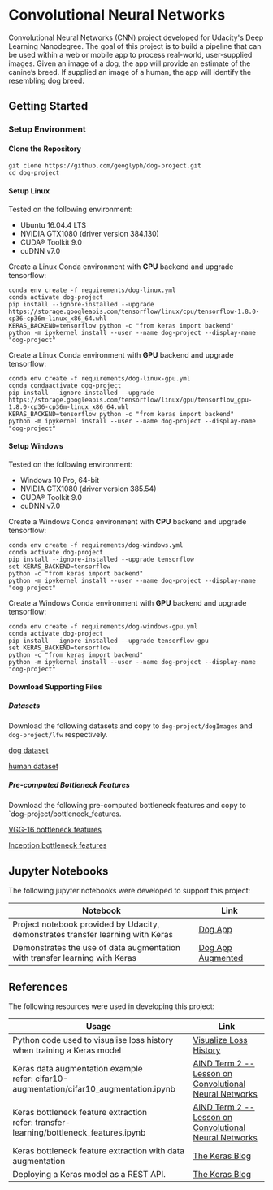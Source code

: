 # Convolutional Neural Networks

Convolutional Neural Networks (CNN) project developed for Udacity's Deep Learning Nanodegree. The goal of this project is to build a pipeline that can be used within a web or mobile app to process real-world, user-supplied images. Given an image of a dog, the app will provide an estimate of the canine’s breed. If supplied an image of a human, the app will identify the resembling dog breed.

## Getting Started

### Setup Environment

#### Clone the Repository

``` batch
git clone https://github.com/geoglyph/dog-project.git
cd dog-project
```

#### Setup Linux

Tested on the following environment:

- Ubuntu 16.04.4 LTS
- NVIDIA GTX1080 (driver version 384.130)
- CUDA® Toolkit 9.0
- cuDNN v7.0

Create a Linux Conda environment with **CPU** backend and upgrade tensorflow:

``` batch
conda env create -f requirements/dog-linux.yml
conda activate dog-project
pip install --ignore-installed --upgrade https://storage.googleapis.com/tensorflow/linux/cpu/tensorflow-1.8.0-cp36-cp36m-linux_x86_64.whl
KERAS_BACKEND=tensorflow python -c "from keras import backend"
python -m ipykernel install --user --name dog-project --display-name "dog-project"
 ```

Create a Linux Conda environment with **GPU** backend and upgrade tensorflow:

``` batch
conda env create -f requirements/dog-linux-gpu.yml
conda condaactivate dog-project
pip install --ignore-installed --upgrade https://storage.googleapis.com/tensorflow/linux/gpu/tensorflow_gpu-1.8.0-cp36-cp36m-linux_x86_64.whl
KERAS_BACKEND=tensorflow python -c "from keras import backend"
python -m ipykernel install --user --name dog-project --display-name "dog-project"
```

#### Setup Windows

Tested on the following environment:

- Windows 10 Pro, 64-bit
- NVIDIA GTX1080 (driver version 385.54)
- CUDA® Toolkit 9.0
- cuDNN v7.0

Create a Windows Conda environment with **CPU** backend and upgrade tensorflow:

``` batch
conda env create -f requirements/dog-windows.yml
conda activate dog-project
pip install --ignore-installed --upgrade tensorflow
set KERAS_BACKEND=tensorflow
python -c "from keras import backend"
python -m ipykernel install --user --name dog-project --display-name "dog-project"
 ```

Create a Windows Conda environment with **GPU** backend and upgrade tensorflow:

``` batch
conda env create -f requirements/dog-windows-gpu.yml
conda activate dog-project
pip install --ignore-installed --upgrade tensorflow-gpu
set KERAS_BACKEND=tensorflow
python -c "from keras import backend"
python -m ipykernel install --user --name dog-project --display-name "dog-project"
```

#### Download Supporting Files

##### Datasets

Download the following datasets and copy to `dog-project/dogImages` and `dog-project/lfw` respectively.

[dog dataset](https://s3-us-west-1.amazonaws.com/udacity-aind/dog-project/dogImages.zip)

[human dataset](https://s3-us-west-1.amazonaws.com/udacity-aind/dog-project/lfw.zip)

##### Pre-computed Bottleneck Features

Download the following pre-computed bottleneck features and copy to `dog-project/bottleneck_features.

[VGG-16 bottleneck features](https://s3-us-west-1.amazonaws.com/udacity-aind/dog-project/DogVGG16Data.npz)

[Inception bottleneck features](https://s3-us-west-1.amazonaws.com/udacity-aind/dog-project/DogInceptionV3Data.npz)

## Jupyter Notebooks

The following jupyter notebooks were developed to support this project:

Notebook | Link
--- | ---
Project notebook provided by Udacity, demonstrates transfer learning with Keras | [Dog App](./dog_app/dog_app.md)
Demonstrates the use of data augmentation with transfer learning with Keras | [Dog App Augmented](./dog_app_augmented/dog_app_augmented.md)

## References

The following resources were used in developing this project:

Usage | Link
--- | ---
Python code used to visualise loss history when training a Keras model | [Visualize Loss History](https://chrisalbon.com/deep_learning/keras/visualize_loss_history/)
Keras data augmentation example<br>refer: cifar10-augmentation/cifar10_augmentation.ipynb | [AIND Term 2 -- Lesson on Convolutional Neural Networks](https://github.com/udacity/aind2-cnn)
Keras bottleneck feature extraction<br>refer: transfer-learning/bottleneck_features.ipynb | [AIND Term 2 -- Lesson on Convolutional Neural Networks](https://github.com/udacity/aind2-cnn)
Keras bottleneck feature extraction with data augmentation | [The Keras Blog](https://blog.keras.io/building-powerful-image-classification-models-using-very-little-data.html)
Deploying a Keras model as a REST API. | [The Keras Blog](https://blog.keras.io/building-a-simple-keras-deep-learning-rest-api.html)

